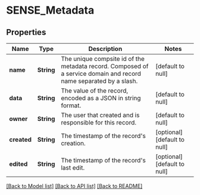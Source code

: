 # SENSE_Metadata
## Properties

| Name | Type | Description | Notes |
|------------ | ------------- | ------------- | -------------|
| **name** | **String** | The unique compsite id of the metadata record. Composed of a service domain and record name separated by a slash. | [default to null] |
| **data** | **String** | The value of the record, encoded as a JSON in string format. | [default to null] |
| **owner** | **String** | The user that created and is responsible for this record. | [default to null] |
| **created** | **String** | The timestamp of the record&#39;s creation. | [optional] [default to null] |
| **edited** | **String** | The timestamp of the record&#39;s last edit. | [optional] [default to null] |

[[Back to Model list]](../README.md#documentation-for-models) [[Back to API list]](../README.md#documentation-for-api-endpoints) [[Back to README]](../README.md)

